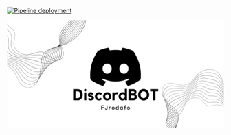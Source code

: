 [![Pipeline deployment](https://github.com/FJrodafo/DiscordBOT/actions/workflows/pipeline.yml/badge.svg)](https://github.com/FJrodafo/DiscordBOT/actions/workflows/pipeline.yml)

<picture>
    <source media="(prefers-color-scheme: dark)" srcset="https://raw.githubusercontent.com/FJrodafo/DiscordBOT/main/Assets/Dark.png">
    <img alt="DiscordBOT" src="https://raw.githubusercontent.com/FJrodafo/DiscordBOT/main/Assets/Light.png">
</picture>